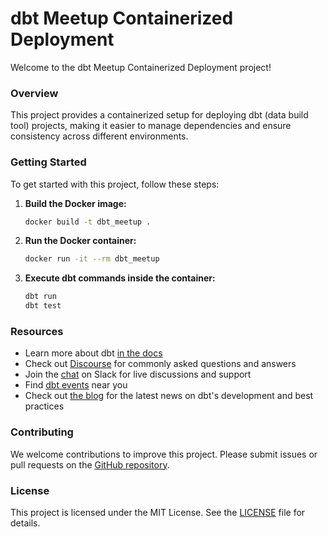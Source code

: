 # dbt Meetup Containerized Deployment

Welcome to the dbt Meetup Containerized Deployment project!

### Overview

This project provides a containerized setup for deploying dbt (data build tool) projects, making it easier to manage dependencies and ensure consistency across different environments.

### Getting Started

To get started with this project, follow these steps:

1. **Build the Docker image:**
    ```sh
    docker build -t dbt_meetup .
    ```

2. **Run the Docker container:**
    ```sh
    docker run -it --rm dbt_meetup
    ```

3. **Execute dbt commands inside the container:**
    ```sh
    dbt run
    dbt test
    ```

### Resources

- Learn more about dbt [in the docs](https://docs.getdbt.com/docs/introduction)
- Check out [Discourse](https://discourse.getdbt.com/) for commonly asked questions and answers
- Join the [chat](https://community.getdbt.com/) on Slack for live discussions and support
- Find [dbt events](https://events.getdbt.com) near you
- Check out [the blog](https://blog.getdbt.com/) for the latest news on dbt's development and best practices

### Contributing

We welcome contributions to improve this project. Please submit issues or pull requests on the [GitHub repository](https://github.com/your-repo/dbt_meetup_containerized_deployment).

### License

This project is licensed under the MIT License. See the [LICENSE](LICENSE) file for details.
